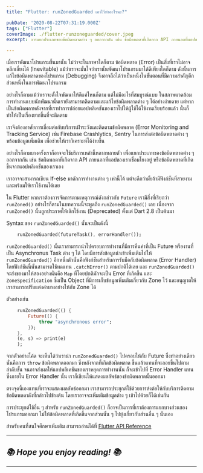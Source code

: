 ```yaml
---
title: "Flutter: runZonedGuarded เอาไว้ทำอะไรนะ?"

pubDate: '2020-08-22T07:31:19.000Z'
tags: ["Flutter"]
coverImage: ./flutter-runzoneguarded/cover.jpeg
excerpt: การแยกประเภทของข้อผิดพลาดต่าง ๆ ออกจากกัน เช่น ข้อผิดพลดาที่เกิดจาก API ภายนอกที่แอปของเราเชื่อมโยงอยู่ หรือข้อผิดพลาดที่เกิดขึ้นจากแอปพลิเคชันของเราเอง เราอาจจะสามารถเขียน If-else มาดักการทำงานต่าง ๆ เห่านี้ได้ แต่จะดีกว่ามั้ยถ้ามีฟังก์ชันที่สวยงามและพร้อมให้เราใช้งานได้เลย

---
```


เมื่อเราพัฒนาโปรแกรมขึ้นมานั้น ไม่ว่าจะในภาษาใดก็ตาม ข้อผิดพลาด (Error) เป็นสิ่งที่เราไม่อาจหลีกเลี่ยงได้ (Inevitable) แม้ว่าเราจะมั่นใจว่าเรานั้นพัฒนาโปรแกรมมาได้ดีเพียงใดก็ตาม ดังนั้นการแก้ไขข้อผิดพลาดของโปรแกรม (Debugging) จึงอาจถือได้ว่าเป็นหนึ่งในขั้นตอนที่มีความสำคัญอีกส่วนหนึ่งในการพัฒนาโปรแกรม

อย่างไรก็ตามแม้ว่าเราจะตั้งใจพัฒนาให้ดีแค่ไหนก็ตาม แต่ไม่มีอะไรที่สมบูรณ์แบบ ในสภาพแวดล้อมการทำงานแบบนักพัฒนานั้นเรายังสามารถติดตามและแก้ไขข้อผิดพลาดต่าง ๆ ได้อย่างง่ายดาย แต่หากเป็นข้อผิดพลาหลังจากที่เราทำการปล่อยแอปพลิเคชันของเราไปให้ผู้ใช้ได้ใช้งานเรียบร้อยแล้ว นั่นก็ทำให้เป็นเรื่องยากขึ้นที่จะติดตาม

เราจึงต้องอาศัยการเชื่อมต่อกับบริการเฝ้าระวังและติดตามข้อผิดพลาด (Error Monitoring and Tracking Service) เช่น Firebase Crashlytics, Sentry ในการส่งต่อข้อผิดพลาดต่าง ๆ พร้อมข้อมูลเพิ่มเติม เพื่อช่วยให้เราวิเคราะห์ได้ง่ายขึ้น

อย่างไรก็ตามบางครั้งเราก็อาจจะใช้บริการเหล่านี้หลากหลายตัว เพื่อแยกประเภทของข้อผิดพลาดต่าง ๆ ออกจากกัน เช่น ข้อผิดพลดาที่เกิดจาก API ภายนอกที่แอปของเราเชื่อมโยงอยู่ หรือข้อผิดพลาดที่เกิดขึ้นจากแอปพลิเคชันของเราเอง

เราอาจจะสามารถเขียน If-else มาดักการทำงานต่าง ๆ เห่านี้ได้ แต่จะดีกว่ามั้ยถ้ามีฟังก์ชันที่สวยงามและพร้อมให้เราใช้งานได้เลย

ใน Flutter หากเราต้องการจัดการตามเหตุการณ์ดังกล่าวกับ `Future` เรามีสิ่งที่เรียกว่า `runZoned()` อย่างไรก็ตามในบทความนี้จะพูดถึง `runZonedGuarded()` เลย เนื่องจาก `runZoned()` นั้นถูกประกาศให้เลิกใช้งาน (Deprecated) ตั้งแต่ Dart 2.8 เป็นต้นมา

Syntax ของ `runZonedGuarded()` นั้นจะเป็นดังนี้

```dart
    runZonedGuarded(futureTask(), errorHandler());
```

`runZonedGuarded()` นั้นเราสามารถนำไปครอบการทำงานที่มีการคืนค่าที่เป็น Future หรืองานที่เป็น Asynchronus Task ต่าง ๆ ได้ โดยมีการส่งข้อมูลนำเข้าเพิ่มเติมไปให้ `runZonedGuarded()` อีกหนึ่งตัวนั่นคือฟังก์ชันสำหรับการรับมือกับข้อผิดพลาด (Error Handler) โดยฟังก์ชันนี้นั้นสามารถใช้ทดแทน `.catchError()` ตามปกติได้เลย และ `runZonedGuarded()` จะส่งของมาให้สองอย่างนั่นคือ `Map` ที่โดยปกติมักจะเป็น Error ที่เกิดขึ้น และ `ZoneSpecification` ซึ่งเป็น Object ที่มีการเก็บข้อมูลเพิ่มเติมเกี่ยวกับ Zone ไว้ และอนุญาตให้เราสามารถปรับแต่งค่าบางอย่างให้กับ Zone ได้ 

ตัวอย่างเช่น

```dart
    runZonedGuarded(() {
    	Future(() {
    		throw "asynchronous error";
    	});
    }, 
    (e, s) => print(e)
    );
```

จากตัวอย่างโค้ด จะเห็นได้ว่าเรานำ `runZonedGuarded()` ไปครอบให้กับ Future ซึ่งทำอย่างเดียว นั่นคือการ `throw` ข้อผิดพลาดออกมา ซึ่งหลังจากที่เกิดข้อผิดพลาด ขึ้นแล้วแทนที่จะลอยขึ้นไปตามลำดับชั้น จนอาจส่งผลให้แอปพลิเคชันของเราหยุดการทำงานนั้น ก็จะเข้าไปที่ Error Handler แทน ซึ่งภายใน Error Handler นั้น เราก็เขียนให้แสดงผลลัพธ์ของข้อผิดพลาดนั้นออกมา

ตรงจุดนี้เองแทนที่เราจะแสดงผลลัพธ์ออกมา เราสามารถประยุกต์ใช้ด้วยการส่งต่อให้กับบริการติดตามข้อผิดพลดาดังที่กล่าวไปข้างต้น โดยเราอาจจะเพิ่มเติมข้อมูลต่าง ๆ เข้าไปด้วยก็ได้เช่นกัน

การประยุกต์ใช้อื่น ๆ สำหรับ `runZonedGuarded()` ก็อาจเป็นการที่เราต้องการแยกบางส่วนของโปรแกรมออกมา ไม่ให้ข้อผิดพลาดที่เกิดขึ้นจากส่วนนั้น ๆ ไปยุ่งเกี่ยวกับส่วนอื่น ๆ นั่นเอง

สำหรับคนที่สนใจศึกษาเพิ่มเติม สามารถอ่านได้ที่ [Flutter API Reference](https://api.flutter.dev/flutter/dart-async/runZonedGuarded.html)

---

## *📚 Hope you enjoy reading! 📚*

---
